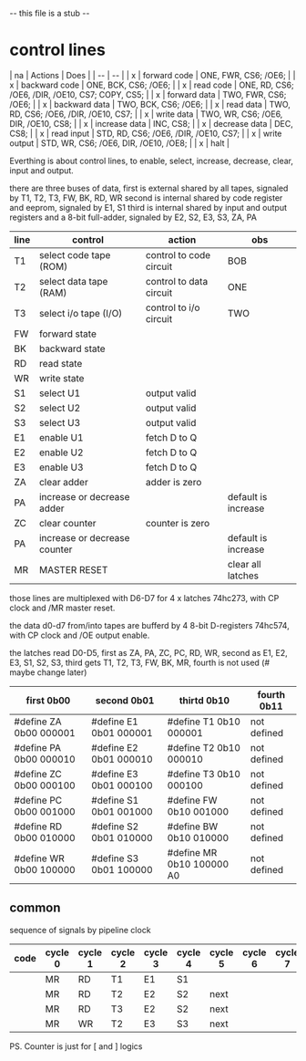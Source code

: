 -- this file is a stub --

# control lines


| na | Actions | Does |
| -- | -- |
| x | forward code  | ONE, FWR, CS6; /OE6; |
| x | backward code | ONE, BCK, CS6; /OE6; | 
| x | read code | ONE, RD, CS6; /OE6, /DIR, /OE10, CS7; COPY, CS5; |
| x | forward data | TWO, FWR, CS6; /OE6; |
| x | backward data | TWO, BCK, CS6; /OE6; |
| x | read data | TWO, RD, CS6; /OE6, /DIR, /OE10, CS7; |
| x | write data | TWO, WR, CS6; /OE6, DIR, /OE10, CS8; |
| x | increase data | INC, CS8; |
| x | decrease data | DEC, CS8; |
| x | read input | STD, RD, CS6; /OE6, /DIR, /OE10, CS7; |
| x | write output | STD, WR, CS6; /OE6, DIR, /OE10, /OE8; |
| x | halt |

Everthing is about control lines, to enable, select, increase, decrease, clear, input and output.

there are three buses of data, 
    first is external shared by all tapes, signaled by T1, T2, T3, FW, BK, RD, WR
    second is internal shared by code register and eeprom, signaled by E1, S1
    third is internal shared by input and output registers and a 8-bit full-adder, signaled by E2, S2, E3, S3, ZA, PA

| line | control | action | obs |
|---|---|---|---|
| T1  | select code tape (ROM) | control to code circuit | BOB |
| T2  | select data tape (RAM) | control to data circuit | ONE |
| T3  | select i/o tape (I/O) | control to i/o circuit | TWO |
| FW  | forward  state | | |
| BK  | backward state | | |
| RD  | read state | | |
| WR  | write state | | |
| S1  | select U1 | output valid | | |
| S2  | select U2 | output valid | | |
| S3  | select U3 | output valid | | |
| E1  | enable U1 | fetch D to Q | | |
| E2  | enable U2 | fetch D to Q | | |
| E3  | enable U3 | fetch D to Q | | |
| ZA  | clear adder | adder is zero | | |
| PA  | increase or decrease adder | | default is increase | 
| ZC  | clear counter | counter is zero | | |
| PA  | increase or decrease counter | | default is increase |
| MR  | MASTER RESET  | | clear all latches |


those lines are multiplexed with D6-D7 for 4 x latches 74hc273, with CP clock and /MR master reset. 

the data d0-d7 from/into tapes are bufferd by 4 8-bit D-registers 74hc574, with CP clock and /OE output enable.

the latches read D0-D5, first as ZA, PA, ZC, PC, RD, WR, second as E1, E2, E3, S1, S2, S3, third gets T1, T2, T3, FW, BK, MR, fourth is not used (# maybe change later)

| first 0b00 | second 0b01 | thirtd 0b10 | fourth 0b11 |
| --- | --- | --- | --- |
| #define ZA  0b00 000001 | #define E1  0b01 000001 | #define T1 0b10 000001 | not defined |
| #define PA  0b00 000010 | #define E2  0b01 000010 | #define T2 0b10 000010 | not defined |
| #define ZC  0b00 000100 | #define E3  0b01 000100 | #define T3 0b10 000100 | not defined |
| #define PC  0b00 001000 | #define S1  0b01 001000 | #define FW 0b10 001000 | not defined |
| #define RD  0b00 010000 | #define S2  0b01 010000 | #define BW 0b10 010000 | not defined |
| #define WR  0b00 100000 | #define S3  0b01 100000 | #define MR 0b10 100000 A0 | not defined |

## common 

sequence of signals by pipeline clock


| code | cycle 0 | cycle 1 | cycle 2 | cycle 3 | cycle 4 | cycle 5 | cycle 6 | cycle 7 | cycle 8 | cycle 9 | cycle 10 | cycle 11 | cycle 12 |
|---|---|---|---|---|---|---|---|---|---|---|---|---|---|
|   | MR | RD | T1 | E1 | S1 | 
|   | MR | RD | T2 | E2 | S2 | next |
|   | MR | RD | T3 | E2 | S2 | next |
|   | MR | WR | T2 | E3 | S3 | next |



PS. Counter is just for \[ and \] logics
